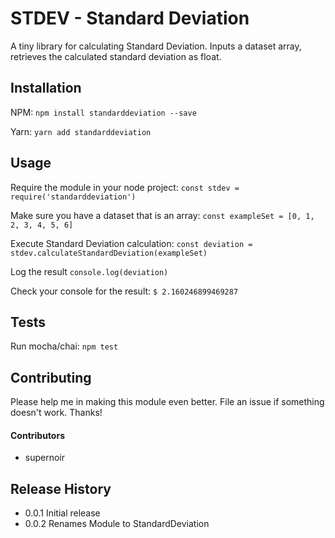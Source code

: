 STDEV - Standard Deviation
=========

A tiny library for calculating Standard Deviation.
Inputs a dataset array, retrieves the calculated standard deviation as float.

## Installation

NPM:
```npm install standarddeviation --save```

Yarn:
```yarn add standarddeviation```

## Usage

Require the module in your node project:
```const stdev = require('standarddeviation')```

Make sure you have a dataset that is an array:
```const exampleSet = [0, 1, 2, 3, 4, 5, 6]```

Execute Standard Deviation calculation:
```const deviation = stdev.calculateStandardDeviation(exampleSet)```

Log the result
```console.log(deviation)```

Check your console for the result:
```$ 2.160246899469287```

## Tests

Run mocha/chai:
```npm test```

## Contributing

Please help me in making this module even better. File an issue if something doesn't work. Thanks!

#### Contributors
- supernoir

## Release History

* 0.0.1 Initial release
* 0.0.2 Renames Module to StandardDeviation